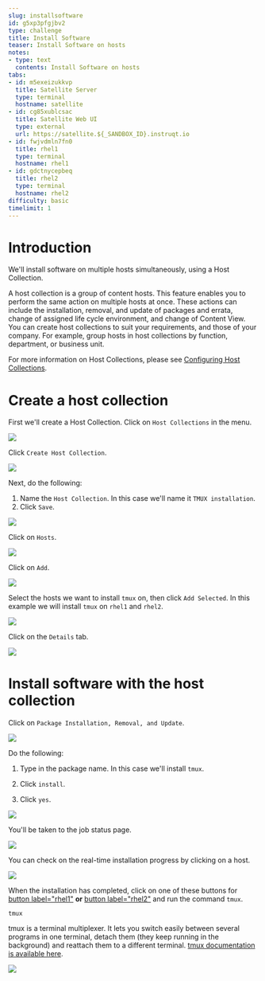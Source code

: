 ```yaml
---
slug: installsoftware
id: g5xp3pfgjbv2
type: challenge
title: Install Software
teaser: Install Software on hosts
notes:
- type: text
  contents: Install Software on hosts
tabs:
- id: m5exeizukkvp
  title: Satellite Server
  type: terminal
  hostname: satellite
- id: cg85xublcsac
  title: Satellite Web UI
  type: external
  url: https://satellite.${_SANDBOX_ID}.instruqt.io
- id: fwjvdmln7fn0
  title: rhel1
  type: terminal
  hostname: rhel1
- id: gdctnycepbeq
  title: rhel2
  type: terminal
  hostname: rhel2
difficulty: basic
timelimit: 1
---
```

Introduction
===
We'll install software on multiple hosts simultaneously, using a Host Collection.

A host collection is a group of content hosts. This feature enables you to perform the same action on multiple hosts at once. These actions can include the installation, removal, and update of packages and errata, change of assigned life cycle environment, and change of Content View. You can create host collections to suit your requirements, and those of your company. For example, group hosts in host collections by function, department, or business unit.

For more information on Host Collections, please see [Configuring Host Collections](https://access.redhat.com/documentation/en-us/red_hat_satellite/6.15/html/managing_hosts/configuring_host_collections_managing-hosts).

Create a host collection
===

First we'll create a Host Collection. Click on `Host Collections` in the menu.

![](../assets/hostcollectionsmenubar.png)

Click `Create Host Collection`.

![](../assets/createhostcollection.png)

Next, do the following:

1) Name the `Host Collection`. In this case we'll name it `TMUX installation`.
2) Click `Save`.

![](../assets/tmuxinstallationhostcollection.png)

Click on `Hosts`.

![](../assets/hchosts.png)

Click on `Add`.

![](../assets/hchostsadd.png)

Select the hosts we want to install `tmux` on, then click `Add Selected`. In this example we will install `tmux` on `rhel1` and `rhel2`.

![](../assets/hcaddrhel9hosts.png)

Click on the `Details` tab.

![](../assets/clickontmuxinstallation.png)

Install software with the host collection
===

Click on `Package Installation, Removal, and Update`.

![](../assets/packageinstallation.png)

Do the following:

1) Type in the package name. In this case we'll install `tmux`.

2) Click `install`.

3) Click `yes`.

![](../assets/updatepackages.png)

You'll be taken to the job status page.

![](../assets/statusinstall.png)

You can check on the real-time installation progress by clicking on a host.

![](../assets/installtmuxstatusonhost.png)

When the installation has completed, click on one of these buttons for [button label="rhel1"](tab-2) **or** [button label="rhel2"](tab-3) and run the command `tmux`.

```bash,run
tmux
```

tmux is a terminal multiplexer. It lets you switch easily between several programs in one terminal, detach them (they keep running in the background) and reattach them to a different terminal. [tmux documentation is available here](https://github.com/tmux/tmux/wiki).

![](../assets/2022-08-10_09-02-46.gif)